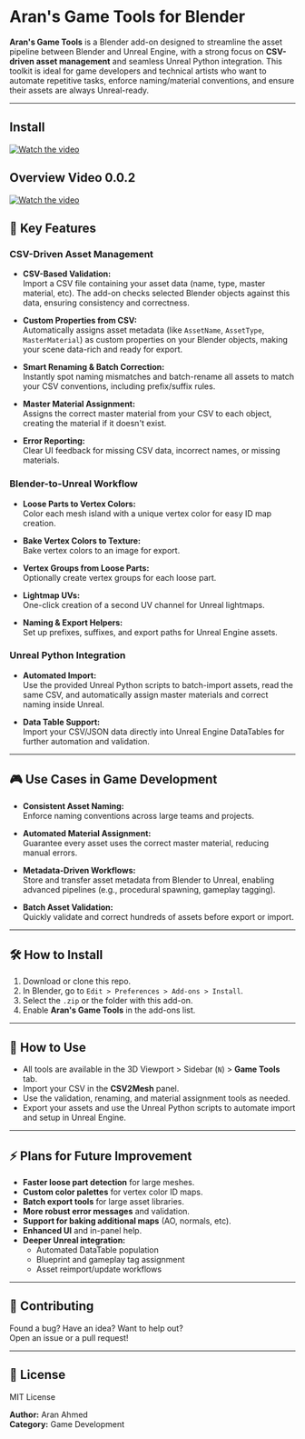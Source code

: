 # Aran's Game Tools for Blender

**Aran's Game Tools** is a Blender add-on designed to streamline the asset pipeline between Blender and Unreal Engine, with a strong focus on **CSV-driven asset management** and seamless Unreal Python integration. This toolkit is ideal for game developers and technical artists who want to automate repetitive tasks, enforce naming/material conventions, and ensure their assets are always Unreal-ready.

---
## Install

[![Watch the video](https://img.youtube.com/vi/VIDEO_ID/maxresdefault.jpg)]([https://youtu.be/josrG0BzsxI])

## Overview Video 0.0.2

[![Watch the video](https://img.youtube.com/vi/VIDEO_ID/maxresdefault.jpg)]([https://youtu.be/WJ-lLqbd884&t=2s])

## 🚀 Key Features

### CSV-Driven Asset Management

- **CSV-Based Validation:**  
  Import a CSV file containing your asset data (name, type, master material, etc). The add-on checks selected Blender objects against this data, ensuring consistency and correctness.

- **Custom Properties from CSV:**  
  Automatically assigns asset metadata (like `AssetName`, `AssetType`, `MasterMaterial`) as custom properties on your Blender objects, making your scene data-rich and ready for export.

- **Smart Renaming & Batch Correction:**  
  Instantly spot naming mismatches and batch-rename all assets to match your CSV conventions, including prefix/suffix rules.

- **Master Material Assignment:**  
  Assigns the correct master material from your CSV to each object, creating the material if it doesn't exist.

- **Error Reporting:**  
  Clear UI feedback for missing CSV data, incorrect names, or missing materials.

### Blender-to-Unreal Workflow

- **Loose Parts to Vertex Colors:**  
  Color each mesh island with a unique vertex color for easy ID map creation.

- **Bake Vertex Colors to Texture:**  
  Bake vertex colors to an image for export.

- **Vertex Groups from Loose Parts:**  
  Optionally create vertex groups for each loose part.

- **Lightmap UVs:**  
  One-click creation of a second UV channel for Unreal lightmaps.

- **Naming & Export Helpers:**  
  Set up prefixes, suffixes, and export paths for Unreal Engine assets.

### Unreal Python Integration

- **Automated Import:**  
  Use the provided Unreal Python scripts to batch-import assets, read the same CSV, and automatically assign master materials and correct naming inside Unreal.

- **Data Table Support:**  
  Import your CSV/JSON data directly into Unreal Engine DataTables for further automation and validation.

---

## 🎮 Use Cases in Game Development

- **Consistent Asset Naming:**  
  Enforce naming conventions across large teams and projects.

- **Automated Material Assignment:**  
  Guarantee every asset uses the correct master material, reducing manual errors.

- **Metadata-Driven Workflows:**  
  Store and transfer asset metadata from Blender to Unreal, enabling advanced pipelines (e.g., procedural spawning, gameplay tagging).

- **Batch Asset Validation:**  
  Quickly validate and correct hundreds of assets before export or import.

---

## 🛠️ How to Install

1. Download or clone this repo.
2. In Blender, go to `Edit > Preferences > Add-ons > Install`.
3. Select the `.zip` or the folder with this add-on.
4. Enable **Aran's Game Tools** in the add-ons list.

---

## 📝 How to Use

- All tools are available in the 3D Viewport > Sidebar (`N`) > **Game Tools** tab.
- Import your CSV in the **CSV2Mesh** panel.
- Use the validation, renaming, and material assignment tools as needed.
- Export your assets and use the Unreal Python scripts to automate import and setup in Unreal Engine.

---

## ⚡ Plans for Future Improvement

- **Faster loose part detection** for large meshes.
- **Custom color palettes** for vertex color ID maps.
- **Batch export tools** for large asset libraries.
- **More robust error messages** and validation.
- **Support for baking additional maps** (AO, normals, etc).
- **Enhanced UI** and in-panel help.
- **Deeper Unreal integration:**  
  - Automated DataTable population  
  - Blueprint and gameplay tag assignment  
  - Asset reimport/update workflows

---

## 🤝 Contributing

Found a bug? Have an idea? Want to help out?  
Open an issue or a pull request!

---

## 📄 License

MIT License

**Author:** Aran Ahmed  
**Category:** Game Development
